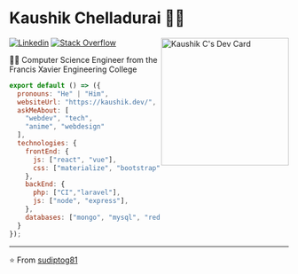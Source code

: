 
# Kaushik Chelladurai 👨‍💻
<a href="https://app.daily.dev/kaushikchelladurai"><img align='right' width="230" src="https://api.daily.dev/devcards/64a80745fe1543dca1f86f69154b4425.png?r=etp" width="400" alt="Kaushik C's Dev Card"/></a>

[![Linkedin](https://img.shields.io/badge/-LinkedIn-222222?style=flat-square&logo=Linkedin&logoColor=white&link=https://www.linkedin.com/in/kaushik-c/)](https://www.linkedin.com/in/kaushik-c/)
[![Stack Overflow](https://img.shields.io/badge/-Stack%20Overflow-222222?style=flat-square&logo=stack-overflow&logoColor=white&link=https://stackoverflow.com/users/8994775/kaushik-c)](https://stackoverflow.com/users/8994775/kaushik-c)

👨‍🎓 Computer Science Engineer from the Francis Xavier Engineering College 

```js
export default () => ({
  pronouns: "He" | "Him",
  websiteUrl: "https://kaushik.dev/",
  askMeAbout: [
    "webdev", "tech",
    "anime", "webdesign"
  ],
  technologies: {
    frontEnd: {
      js: ["react", "vue"],
      css: ["materialize", "bootstrap"]
    },
    backEnd: {
      php: ["CI","laravel"],
      js: ["node", "express"],
    },
    databases: ["mongo", "mysql", "redis"]
  }
});
```

---

⭐️ From [sudiptog81](https://github.com/sudiptog81)

